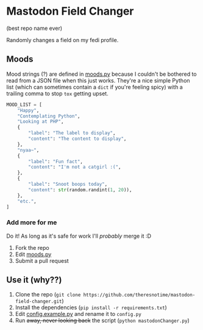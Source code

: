 # Mastodon Field Changer
(best repo name ever)

Randomly changes a field on my fedi profile.

## Moods
Mood strings (?) are defined in [moods.py](moods.py) because I couldn't be bothered to read from a JSON file when this just works. They're a nice simple Python list (which can sometimes contain a `dict` if you're feeling spicy) with a trailing comma to stop `tox` getting upset.
```py
MOOD_LIST = [
    "Happy",
    "Contemplating Python",
    "Looking at PHP",
    {
        "label": "The label to display",
        "content": "The content to display",
    },
    "nyaa~",
    {
        "label": "Fun fact",
        "content": "I'm not a catgirl :(",
    },
    {
        "label": "Snoot boops today",
        "content": str(random.randint(1, 20)),
    },
    "etc.",
]
```

### Add more for me
Do it! As long as it's safe for work I'll *probably* merge it :D
1. Fork the repo
2. Edit [moods.py](moods.py)
3. Submit a pull request


## Use it (why??)
1. Clone the repo (`git clone https://github.com/theresnotime/mastodon-field-changer.git`)
2. Install the dependencies (`pip install -r requirements.txt`)
3. Edit [config.example.py](config.example.py) and rename it to `config.py`
4. Run ~~away, never looking back~~ the script (`python mastodonChanger.py`)
